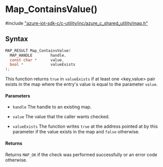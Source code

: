 # Map_ContainsValue()

\#include ["azure-iot-sdk-c/c-utility/inc/azure_c_shared_utility/map.h"](../iot-c-ref-map-h.md)  

## Syntax

```C
MAP_RESULT Map_ContainsValue(
  MAP_HANDLE    	handle,
  const char *  	value,
  bool *        	valueExists
);

```

This function returns `true` in `valueExists` if at least one <key,value> pair exists in the map where the entry's value is equal to the parameter `value`.

#### Parameters
* `handle` The handle to an existing map. 

* `value` The value that the caller wants checked. 

* `valueExists` The function writes `true` at the address pointed at by this parameter if the value exists in the map and `false` otherwise.

#### Returns
Returns `MAP_OK` if the check was performed successfully or an error code otherwise.

